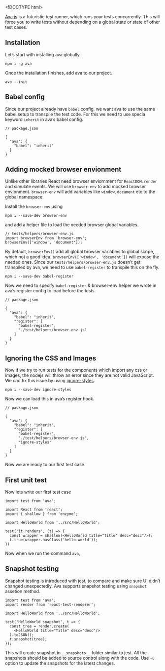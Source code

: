 &lt;!DOCTYPE html&gt;

[Ava.js](https://github.com/avajs/ava) is a futuristic test runner, which runs your tests concurrently. This will force you to write tests without depending on a global state or state of other test cases.

Installation
------------

Let’s start with installing ava globally.

    npm i -g ava

Once the installation finishes, add ava to our project.

    ava --init

Babel config
------------

Since our project already have `babel` config, we want ava to use the same babel setup to transpile the test code. For this we need to use specia keyword `inherit` in ava’s babel config.

    // package.json

    {
      "ava": {
        "babel": "inherit"
      }
    }

Adding mocked browser envionment
--------------------------------

Unlike other libraries React need browser enviornment for `ReactDOM.render` and simulate events. We will use `browser-env` to add mocked browser envionment. `browser-env` will add variables like `window`, `document` etc to the global namespace.

Install the `browser-env` using

    npm i --save-dev browser-env

and add a helper file to load the needed browser global variables.

    // tests/helpers/browser-env.js
    import browserEnv from 'browser-env';
    browserEnv(['window', 'document']);

By default, `browserEnv()` add all global browser variables to global scope, which not a good idea. `browserEnv(['window', 'document'])` will expose the needed ones. Since our `tests/helpers/browser-env.js` doesn’t get transpiled by ava, we need to use `babel-register` to transpile this on the fly.

    npm i --save-dev babel-register

Now we need to specify `babel-register` & browser-env helper we wrote in ava’s register config to load before the tests.

    // package.json

    {
      "ava": {
        "babel": "inherit",
        "register": [
          "babel-register",
          "./test/helpers/browser-env.js"
        ]
      } 
    }

Ignoring the CSS and Images
---------------------------

Now if we try to run tests for the components which import any css or images, the nodejs will throw an error since they are not valid JavaScript. We can fix this issue by using [ignore-styles](http://npm.im/ignore-styles).

    npm i --save-dev ignore-styles

Now we can load this in ava’s register hook.

    // package.json

    {
      "ava": {
        "babel": "inherit",
        "register": [
          "babel-register",
          "./test/helpers/browser-env.js",
          "ignore-styles"
        ]
      } 
    }

Now we are ready to our first test case.

First unit test
---------------

Now lets write our first test case

    import test from 'ava';

    import React from 'react';
    import { shallow } from 'enzyme';

    import HelloWorld from '../src/HelloWorld';

    test('it renders', (t) => {
      const wrapper = shallow(<HelloWorld title="Title" desc="desc"/>);
      t.true(wrapper.hasClass('hello-world'));
    })

Now when we run the command `ava`,

Snapshot testing
----------------

Snapshot testing is introduced with jest, to compare and make sure UI didn’t changed unexpectedly. Ava supports snapshot testing using `snapshot` assetion method.

    import test from 'ava';
    import render from 'react-test-renderer';

    import HelloWorld from '../src/HelloWorld';

    test('HelloWorld snapshot', t => {
      const tree = render.create(
        <HelloWorld title="Title" desc="desc"/>
      ).toJSON();
      t.snapshot(tree);
    });

This will create snapshot in `__snapshots__` folder similar to jest. All the snapshots should be added to source control along with the code. Use `-u` option to update the snapshots for the latest changes.
